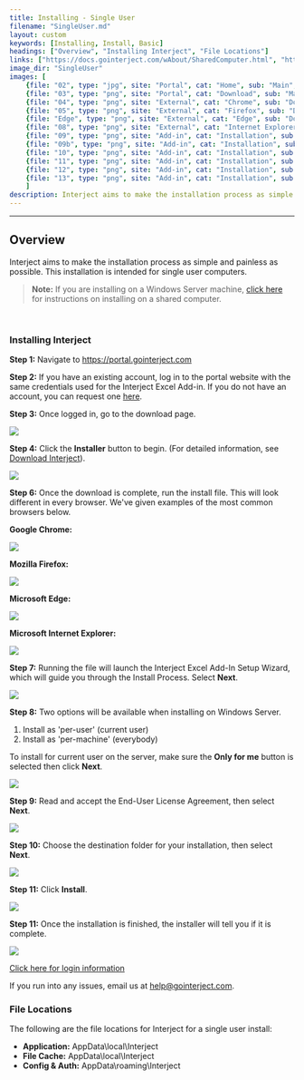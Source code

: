 ```yaml
---
title: Installing - Single User
filename: "SingleUser.md"
layout: custom
keywords: [Installing, Install, Basic]
headings: ["Overview", "Installing Interject", "File Locations"]
links: ["https://docs.gointerject.com/wAbout/SharedComputer.html", "https://portal.gointerject.com/login.html", "https://portal.gointerject.com", "https://portal.gointerject.com/invite.html?mode=create", "/wPortal/DownloadInterject.html", "/wAbout/Logging-In.html", "mailto:help@gointerject.com"]
image_dir: "SingleUser"
images: [
	{file: "02", type: "jpg", site: "Portal", cat: "Home", sub: "Main", report: "", ribbon: "", config: ""}, 
	{file: "03", type: "png", site: "Portal", cat: "Download", sub: "Main", report: "", ribbon: "", config: ""}, 
	{file: "04", type: "png", site: "External", cat: "Chrome", sub: "Download", report: "", ribbon: "", config: ""}, 
	{file: "05", type: "png", site: "External", cat: "Firefox", sub: "Download", report: "", ribbon: "", config: ""}, 
	{file: "Edge", type: "png", site: "External", cat: "Edge", sub: "Download", report: "", ribbon: "", config: ""}, 
	{file: "08", type: "png", site: "External", cat: "Internet Explorer", sub: "Download", report: "", ribbon: "", config: ""}, 
	{file: "09", type: "png", site: "Add-in", cat: "Installation", sub: "Setup Wizard", report: "", ribbon: "", config: ""}, 
	{file: "09b", type: "png", site: "Add-in", cat: "Installation", sub: "Installation Type", report: "", ribbon: "", config: ""}, 
	{file: "10", type: "png", site: "Add-in", cat: "Installation", sub: "End-User License Agreement", report: "", ribbon: "", config: ""}, 
	{file: "11", type: "png", site: "Add-in", cat: "Installation", sub: "Select Installation Folder", report: "", ribbon: "", config: ""}, 
	{file: "12", type: "png", site: "Add-in", cat: "Installation", sub: "Ready to Install", report: "", ribbon: "", config: ""}, 
	{file: "13", type: "png", site: "Add-in", cat: "Installation", sub: "Completed Install", report: "", ribbon: "", config: ""}
	]
description: Interject aims to make the installation process as simple and painless as possible. This installation is intended for single user computers.
---
```

* * *

## Overview

Interject aims to make the installation process as simple and painless as possible. This installation is intended for single user computers.

<blockquote class=highlight_note>
<b>Note:</b> If you are installing on a Windows Server machine, <a href="https://docs.gointerject.com/wAbout/SharedComputer.html">click here</a> for instructions on installing on a shared computer.
</blockquote>
<br>

### Installing Interject

**Step 1:** Navigate to <a target="blank" href="https://portal.gointerject.com/login.html">https://portal.gointerject.com</a>

**Step 2:** If you have an existing account, log in to the portal website with the same credentials used for the Interject Excel Add-in. If you do not have an account, you can request one [here](https://portal.gointerject.com/invite.html?mode=create).

**Step 3:** Once logged in, go to the download page.

![](/images/SingleUser/02.jpg)
<br>

**Step 4:** Click the **Installer** button to begin. (For detailed information, see [Download Interject](/wPortal/DownloadInterject.html)).

![](/images/SingleUser/03.png)
<br>

**Step 6:** Once the download is complete, run the install file. This will look different in every browser. We've given examples of the most common browsers below.

**Google Chrome:**

![](/images/SingleUser/04.png)
<br>

**Mozilla Firefox:**

![](/images/SingleUser/05.png)
<br>

**Microsoft Edge:**

![](/images/SingleUser/Edge.png)
<br>

**Microsoft Internet Explorer:**

![](/images/SingleUser/08.png)
<br>

**Step 7:** Running the file will launch the Interject Excel Add-In Setup Wizard, which will guide you through the Install Process. Select **Next**.

![](/images/SingleUser/09.png)
<br>

**Step 8:** Two options will be available when installing on Windows Server.

1. Install as 'per-user' (current user)
2. Install as 'per-machine' (everybody)

To install for current user on the server, make sure the **Only for me** button is selected then click **Next**.

![](/images/SingleUser/09b.png)
<br>

**Step 9:** Read and accept the End-User License Agreement, then select **Next**.

![](/images/SingleUser/10.png)
<br>

**Step 10:** Choose the destination folder for your installation, then select **Next**.

![](/images/SingleUser/11.png)
<br>

**Step 11:** Click **Install**.

![](/images/SingleUser/12.png)
<br>

**Step 11:** Once the installation is finished, the installer will tell you if it is complete.

![](/images/SingleUser/13.png)

[Click here for login information](/wAbout/Logging-In.html)

If you run into any issues, email us at [help@gointerject.com](mailto:help@gointerject.com).

### File Locations

The following are the file locations for Interject for a single user install:

- **Application:** AppData\local\Interject
- **File Cache:** AppData\local\Interject
- **Config & Auth:** AppData\roaming\Interject
